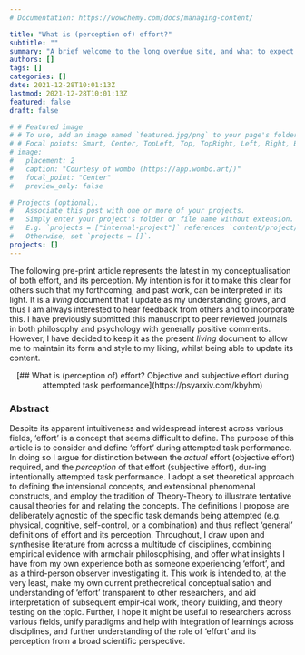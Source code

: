 ```yaml
---
# Documentation: https://wowchemy.com/docs/managing-content/

title: "What is (perception of) effort?"
subtitle: ""
summary: "A brief welcome to the long overdue site, and what to expect from it going forwards"
authors: []
tags: []
categories: []
date: 2021-12-28T10:01:13Z
lastmod: 2021-12-28T10:01:13Z
featured: false
draft: false

# # Featured image
# # To use, add an image named `featured.jpg/png` to your page's folder.
# # Focal points: Smart, Center, TopLeft, Top, TopRight, Left, Right, BottomLeft, Bottom, BottomRight.
# image:
#   placement: 2
#   caption: "Courtesy of wombo (https://app.wombo.art/)"
#   focal_point: "Center"
#   preview_only: false

# Projects (optional).
#   Associate this post with one or more of your projects.
#   Simply enter your project's folder or file name without extension.
#   E.g. `projects = ["internal-project"]` references `content/project/deep-learning/index.md`.
#   Otherwise, set `projects = []`.
projects: []
---
```


The following pre-print article represents the latest in my conceptualisation of both effort, and its perception. My intention is for it to make this clear for others such that my forthcoming, and past work, can be interpreted in its light. It is a *living* document that I update as my understanding grows, and thus I am always interested to hear feedback from others and to incorporate this. I have previously submitted this manuscript to peer reviewed journals in both philosophy and psychology with generally positive comments. However, I have decided to keep it as the present *living* document to allow me to maintain its form and style to my liking, whilst being able to update its content. 

<div align="center">
[## What is (perception of) effort? Objective and subjective effort during attempted task performance](https://psyarxiv.com/kbyhm) 

<div align="left">

### Abstract
Despite its apparent intuitiveness and widespread interest across various fields, ‘effort’ is a concept that seems difficult to define. The purpose of this article is to consider and define ‘effort’ during attempted task performance. In doing so I argue for distinction between the *actual* effort (objective effort) required, and the *perception* of that effort (subjective effort), dur-ing intentionally attempted task performance. I adopt a set theoretical approach to defining the intensional concepts, and extensional phenomenal constructs, and employ the tradition of Theory-Theory to illustrate tentative causal theories for and relating the concepts. The definitions I propose are deliberately agnostic of the specific task demands being attempted (e.g. physical, cognitive, self-control, or a combination) and thus reflect ‘general’ definitions of effort and its perception. Throughout, I draw upon and synthesise literature from across a multitude of disciplines, combining empirical evidence with armchair philosophising, and offer what insights I have from my own experience both as someone experiencing ‘effort’, and as a third-person observer investigating it. This work is intended to, at the very least, make my own current pretheoretical conceptualisation and understanding of ‘effort’ transparent to other researchers, and aid interpretation of subsequent empir-ical work, theory building, and theory testing on the topic. Further, I hope it might be useful to researchers across various fields, unify paradigms and help with integration of learnings across disciplines, and further understanding of the role of ‘effort’ and its perception from a broad scientific perspective. 
